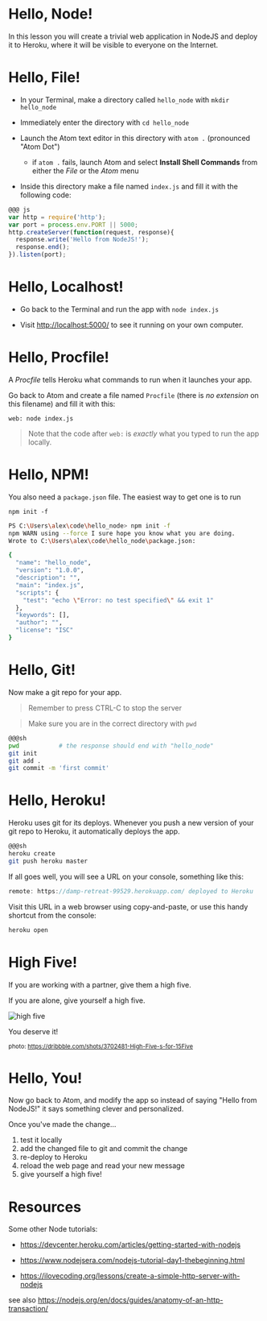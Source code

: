 # Hello, Node!

In this lesson you will create a trivial web application in NodeJS and deploy it to Heroku, where it will be visible to everyone on the Internet.

# Hello, File!

- In your Terminal, make a directory called `hello_node` with `mkdir hello_node`

- Immediately enter the directory with `cd hello_node`

- Launch the Atom text editor in this directory with `atom .` (pronounced "Atom Dot")
  - if `atom .` fails, launch Atom and select **Install Shell Commands** from either the *File* or the *Atom* menu

- Inside this directory make a file named `index.js` and fill it with the following code:

```js
@@@ js
var http = require('http');
var port = process.env.PORT || 5000;
http.createServer(function(request, response){
  response.write('Hello from NodeJS!');
  response.end();
}).listen(port);
```

# Hello, Localhost!

- Go back to the Terminal and run the app with `node index.js`

- Visit <http://localhost:5000/> to see it running on your own computer.

# Hello, Procfile!

A *Procfile* tells Heroku what commands to run when it launches your app.

Go back to Atom and create a file named `Procfile` (there is *no extension* on this filename) and fill it with this:

```
web: node index.js
```

> Note that the code after `web:` is *exactly* what you typed to run the app locally.

# Hello, NPM!

You also need a `package.json` file. The easiest way to get one is to run

`npm init -f`

```sh
PS C:\Users\alex\code\hello_node> npm init -f
npm WARN using --force I sure hope you know what you are doing.
Wrote to C:\Users\alex\code\hello_node\package.json:

{
  "name": "hello_node",
  "version": "1.0.0",
  "description": "",
  "main": "index.js",
  "scripts": {
    "test": "echo \"Error: no test specified\" && exit 1"
  },
  "keywords": [],
  "author": "",
  "license": "ISC"
}
```

# Hello, Git!

Now make a git repo for your app.

> Remember to press CTRL-C to stop the server

> Make sure you are in the correct directory with `pwd`

```sh
@@@sh
pwd           # the response should end with "hello_node"
git init
git add .
git commit -m 'first commit'
```

# Hello, Heroku!

Heroku uses git for its deploys. Whenever you push a new version of your git repo to Heroku, it automatically deploys the app.

```sh
@@@sh
heroku create
git push heroku master
```

If all goes well, you will see a URL on your console, something like this:

```js
remote: https://damp-retreat-99529.herokuapp.com/ deployed to Heroku
```

Visit this URL in a web browser using copy-and-paste, or use this handy shortcut from the console:

```js
heroku open
```

# High Five!

If you are working with a partner, give them a high five.

If you are alone, give yourself a high five.

![high five](/images/high-five.gif)

You deserve it!

<small>photo: <https://dribbble.com/shots/3702481-High-Five-s-for-15Five>
</small>

# Hello, You!

Now go back to Atom, and modify the app so instead of saying "Hello from NodeJS!" it says something clever and personalized.

Once you've made the change...

1. test it locally
2. add the changed file to git and commit the change
3. re-deploy to Heroku
4. reload the web page and read your new message
5. give yourself a high five!

# Resources

Some other Node tutorials:

* <https://devcenter.heroku.com/articles/getting-started-with-nodejs>

* <https://www.nodejsera.com/nodejs-tutorial-day1-thebeginning.html>

* <https://ilovecoding.org/lessons/create-a-simple-http-server-with-nodejs>

see also <https://nodejs.org/en/docs/guides/anatomy-of-an-http-transaction/>
